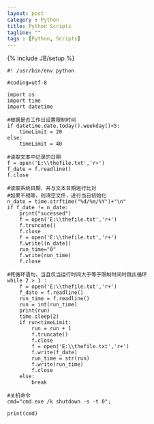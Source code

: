```yaml
---
layout: post
category : Python
title: Python Scripts
tagline: ""
tags : [Python, Scripts]
---
```

{% include JB/setup %}



    #! /usr/bin/env python

    #coding=utf-8

    import os 
    import time   
    import datetime   

    #根据是否工作日设置限制时间
    if datetime.date.today().weekday()<5:
        timeLimit = 20
    else:
        timeLimit = 40

    #读取文本中记录的日期
    f = open('E:\\thefile.txt','r+')
    f_date = f.readline()
    f.close

    #读取系统日期，并与文本日期进行比对
    #如果不相等，则清空文件，进行当日初始化
    n_date = time.strftime("%d/%m/%Y")+"\n"
    if f_date != n_date:
        print("sucessed")
        f = open('E:\\thefile.txt','r+')
        f.truncate()
        f.close
        f = open('E:\\thefile.txt','r+')
        f.write((n_date))
        run_time="0"
        f.write(run_time)
        f.close

    #死循环语句，当且仅当运行时间大于等于限制时间时跳出循环
    while 2 > 1 :
        f = open('E:\\thefile.txt','r+')
        f_date = f.readline()
        run_time = f.readline()
        run = int(run_time)
        print(run)
        time.sleep(2)
        if run<timeLimit:
            run = run + 1
            f.truncate()
            f.close
            f = open('E:\\thefile.txt','r+')
            f.write(f_date)
            run_time = str(run)
            f.write(run_time)
            f.close
        else:
            break

    #关机命令       
    cmd="cmd.exe /k shutdown -s -t 0";

    print(cmd)
